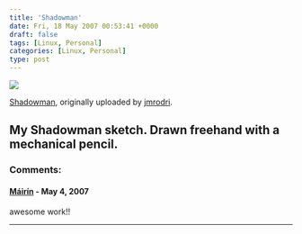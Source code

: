 ```yaml
---
title: 'Shadowman'
date: Fri, 18 May 2007 00:53:41 +0000
draft: false
tags: [Linux, Personal]
categories: [Linux, Personal]
type: post
---
```


[![](http://farm1.static.flickr.com/207/502733441_7e6bb910a4.jpg)](http://www.flickr.com/photos/jmrodri/502733441/ "photo sharing")

[Shadowman](http://www.flickr.com/photos/jmrodri/502733441/), originally uploaded by [jmrodri](http://www.flickr.com/people/jmrodri/).

My Shadowman sketch. Drawn freehand with a mechanical pencil.
---
### Comments:
#### [Máirín](http://mihmo.livejournal.com/ "mairin@gmail.com") - <time datetime="2007-05-17 23:18:58">May 4, 2007</time>

awesome work!!
<hr />
